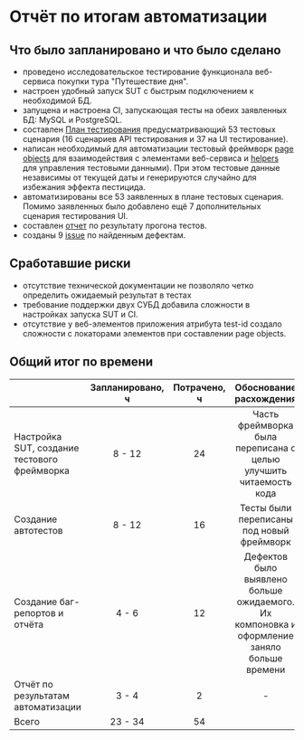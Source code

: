 # Отчёт по итогам автоматизации

## Что было запланировано и что было сделано

- проведено исследовательское тестирование функционала веб-сервиса покупки тура "Путешествие дня".
- настроен удобный запуск SUT с быстрым подключением к необходимой БД.
- запущена и настроена CI, запускающая тесты на обеих заявленных БД: MySQL и PostgreSQL.
- составлен [План тестирования](https://github.com/QA-Netology/Diploma_QA/blob/main/docs/Plan.md) предусматривающий 53 тестовых сценария (16 сценариев API тестирования и 37 на 
UI тестирование).
- написан необходимый для автоматизации тестовый фреймворк
[page objects](https://github.com/QA-Netology/Diploma_QA/tree/main/src/test/java/ru/netology/dailyTrip/pages) для взаимодействия с 
элементами веб-сервиса и 
[helpers](https://github.com/QA-Netology/Diploma_QA/tree/main/src/test/java/ru/netology/dailyTrip/helpers) для управления тестовыми данными). 
При этом тестовые данные независимы от текущей даты и генерируются случайно для избежания эффекта пестицида.
- автоматизированы все 53 заявленных в плане тестовых сценария. Помимо заявленных было добавлено ещё 7 дополнительных
сценария тестирования UI.
- составлен [отчет](Report.md) по результату прогона тестов.
- созданы 9 [issue](https://github.com/QA-Netology/Diploma_QA/issues) по найденным дефектам.

## Сработавшие риски

- отсутствие технической документации не позволяло четко определить ожидаемый результат в тестах
- требование поддержки двух СУБД добавила сложности в настройках запуска SUT и CI.
- отсутствие у веб-элементов приложения атрибута test-id создало сложности с локаторами элементов при составлении page objects.

## Общий итог по времени

|                  | Запланировано, ч | Потрачено, ч |                                  Обоснование расхождения                                   |
|:-----------------|:----------------:|:------------:|:------------------------------------------------------------------------------------------:|
| Настройка SUT, создание тестового фреймворка |      8 - 12      |      24      |             Часть фреймворка была переписана с целью улучшить читаемость кода              |
| Создание автотестов  |      8 - 12      |      16      |                         Тесты были переписаны под новый фреймворк                          |
| Создание баг-репортов и отчёта |      4 - 6       |      12      | Дефектов было выявлено больше ожидаемого. Их компоновка и оформление заняло больше времени |  
| Отчёт по результатам автоматизации |      3 - 4       |      2       |                                             -                                              |
| Всего |     23 - 34      |      54      |                                                                                            |
